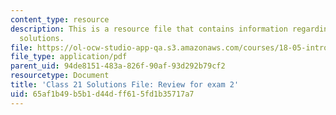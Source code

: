 ```yaml
---
content_type: resource
description: This is a resource file that contains information regarding class 21
  solutions.
file: https://ol-ocw-studio-app-qa.s3.amazonaws.com/courses/18-05-introduction-to-probability-and-statistics-spring-2014/65af1b49b5b1d44dff615fd1b35717a7_MIT18_05S14_class21-sol.pdf
file_type: application/pdf
parent_uid: 94de8151-483a-826f-90af-93d292b79cf2
resourcetype: Document
title: 'Class 21 Solutions File: Review for exam 2'
uid: 65af1b49-b5b1-d44d-ff61-5fd1b35717a7
---
```

